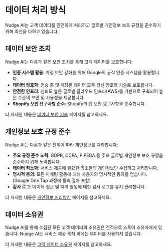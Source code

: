 # 데이터 처리 방식

Nudge AI는 고객 데이터를 안전하게 처리하고 글로벌 개인정보 보호 규정을 준수하기 위해 최선을 다하고 있습니다.

## 데이터 보안 조치

Nudge AI는 다음과 같은 보안 조치를 통해 고객 데이터를 보호합니다:

- **인증 시스템 활용**: 계정 보안 강화를 위해 Google의 공식 인증 시스템을 활용합니다.
- **데이터 암호화**: 전송 중 및 저장된 데이터 모두 최신 암호화 기술로 보호됩니다.
- **안전한 인프라**: 신뢰도 높은 글로벌 클라우드 인프라(AWS)를 기반으로 구축되어 높은 수준의 보안 및 가용성을 제공합니다.
- **Shopify 보안 요구사항 준수**: Shopify의 앱 보안 요구사항을 준수합니다.

더 자세한 내용은 [데이터 보안 기술](../../account-policy/data-security/index.md) 페이지를 참고하세요.

## 개인정보 보호 규정 준수

Nudge AI는 다음과 같은 원칙에 따라 개인정보를 처리합니다:

- **주요 규정 준수 노력**: GDPR, CCPA, PIPEDA 등 주요 글로벌 개인정보 보호 규정을 준수하기 위해 노력합니다.
- **데이터 최소화**: 서비스 제공에 필요한 최소한의 개인정보만 수집하고 처리합니다.
- **명시적 동의**: 모든 마케팅 활동에 대해 사용자의 명시적인 동의를 얻습니다. (Google One Tap 과정에 동의 절차 포함)
- **감사 로그**: 데이터 접근 및 처리 활동에 대한 감사 로그를 유지 관리합니다.

더 자세한 내용은 [개인정보 처리방침](../../../ko/privacy-policy.md) 페이지를 참고하세요.

## 데이터 소유권

Nudge AI를 통해 수집된 모든 고객 데이터의 소유권은 전적으로 스토어 소유자에게 있습니다. Nudge AI는 서비스 제공 목적 외에는 데이터를 사용하지 않습니다.

더 자세한 내용은 [고객 데이터 소유권](../../account-policy/data-ownership/index.md) 페이지를 참고하세요.
